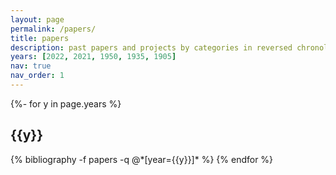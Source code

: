 ```yaml
---
layout: page
permalink: /papers/
title: papers
description: past papers and projects by categories in reversed chronological order. generated by jekyll-scholar.
years: [2022, 2021, 1950, 1935, 1905]
nav: true
nav_order: 1
---
```

<!-- _pages/publications.md -->
<div class="publications">

{%- for y in page.years %}
  <h2 class="year">{{y}}</h2>
  {% bibliography -f papers -q @*[year={{y}}]* %}
{% endfor %}

</div>
